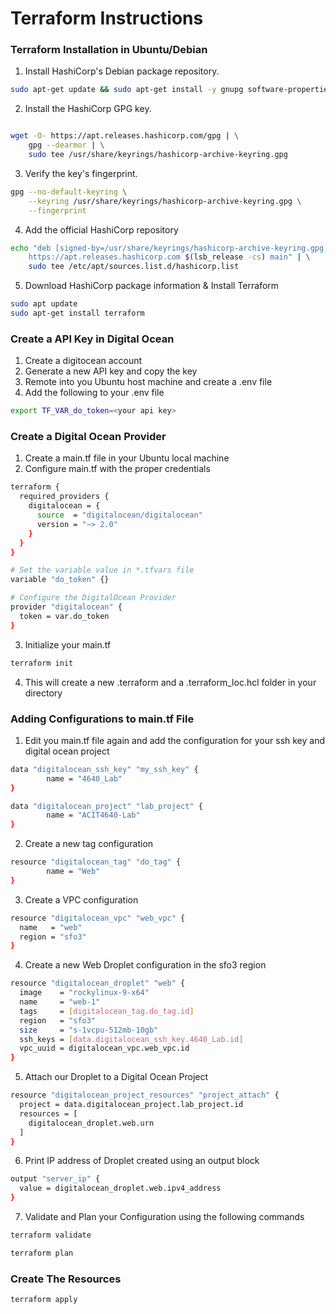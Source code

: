 # Terraform Instructions

### Terraform Installation in Ubuntu/Debian

1. Install HashiCorp's Debian package repository.
```bash
sudo apt-get update && sudo apt-get install -y gnupg software-properties-common

```

2. Install the HashiCorp GPG key.
```bash

wget -O- https://apt.releases.hashicorp.com/gpg | \
    gpg --dearmor | \
    sudo tee /usr/share/keyrings/hashicorp-archive-keyring.gpg
```

3. Verify the key's fingerprint.
```bash
gpg --no-default-keyring \
    --keyring /usr/share/keyrings/hashicorp-archive-keyring.gpg \
    --fingerprint
```

4. Add the official HashiCorp repository
```bash
echo "deb [signed-by=/usr/share/keyrings/hashicorp-archive-keyring.gpg] \
    https://apt.releases.hashicorp.com $(lsb_release -cs) main" | \
    sudo tee /etc/apt/sources.list.d/hashicorp.list
```

5. Download HashiCorp package information & Install Terraform
```bash
sudo apt update
sudo apt-get install terraform
```

### Create a API Key in Digital Ocean
1. Create a digitocean account
2. Generate a new API key and copy the key
3. Remote into you Ubuntu host machine and create a .env file
4. Add the following to your .env file

```bash
export TF_VAR_do_token=<your api key>
```

### Create a Digital Ocean Provider
1. Create a main.tf file in your Ubuntu local machine
2. Configure main.tf with the proper credentials

```bash
terraform {
  required_providers {
    digitalocean = {
      source  = "digitalocean/digitalocean"
      version = "~> 2.0"
    }
  }
}

# Set the variable value in *.tfvars file
variable "do_token" {}

# Configure the DigitalOcean Provider
provider "digitalocean" {
  token = var.do_token
}
```
3. Initialize your main.tf

```bash
terraform init
```
4. This will create a new .terraform and a .terraform_loc.hcl folder in your directory

### Adding Configurations to main.tf File
1. Edit you main.tf file again and add the configuration for your ssh key and digital ocean project

```bash
data "digitalocean_ssh_key" "my_ssh_key" {
        name = "4640_Lab"
}

data "digitalocean_project" "lab_project" {
        name = "ACIT4640-Lab"
}
```
2. Create a new tag configuration
```bash
resource "digitalocean_tag" "do_tag" {
        name = "Web"
}
```
3. Create a VPC configuration
```bash
resource "digitalocean_vpc" "web_vpc" {
  name   = "web"
  region = "sfo3"
}
```
4. Create a new Web Droplet configuration in the sfo3 region
```bash
resource "digitalocean_droplet" "web" {
  image    = "rockylinux-9-x64"
  name     = "web-1"
  tags     = [digitalocean_tag.do_tag.id]
  region   = "sfo3"
  size     = "s-1vcpu-512mb-10gb"
  ssh_keys = [data.digitalocean_ssh_key.4640_Lab.id]
  vpc_uuid = digitalocean_vpc.web_vpc.id
}
```
5. Attach our Droplet to a Digital Ocean Project
```bash
resource "digitalocean_project_resources" "project_attach" {
  project = data.digitalocean_project.lab_project.id
  resources = [
    digitalocean_droplet.web.urn
  ]
}
```
6. Print IP address of Droplet created using an output block
```bash
output "server_ip" {
  value = digitalocean_droplet.web.ipv4_address
}
```

7. Validate and Plan your Configuration using the following commands
```bash
terraform validate
```
```bash
terraform plan
```

### Create The Resources
```bash
terraform apply
```


